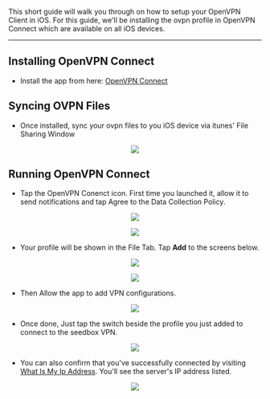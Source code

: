 This short guide will walk you through on how to setup your OpenVPN Client in iOS. For this guide, we'll be installing the ovpn profile in OpenVPN Connect which are available on all iOS devices.

***

## Installing OpenVPN Connect

* Install the app from here: [OpenVPN Connect](https://apps.apple.com/us/app/openvpn-connect/id590379981)

## Syncing OVPN Files

* Once installed, sync your ovpn files to you iOS device via itunes' File Sharing Window

<p align="center"><img src="https://docs.usbx.me/uploads/images/gallery/2020-05/image-1590776930146.png"></p>

## Running OpenVPN Connect

* Tap the OpenVPN Conenct icon. First time you launched it, allow it to send notifications and tap Agree to the Data Collection Policy.

<p align="center"><img src="https://docs.usbx.me/uploads/images/gallery/2020-05/image-1590777052326.png"></p>

<p align="center"><img src="https://docs.usbx.me/uploads/images/gallery/2020-05/image-1590777125091.png"></p>

* Your profile will be shown in the File Tab. Tap **Add** to the screens below.

<p align="center"><img src="https://docs.usbx.me/uploads/images/gallery/2020-05/image-1590777149482.png"></p>

<p align="center"><img src="https://docs.usbx.me/uploads/images/gallery/2020-05/image-1590777212670.png"></p>

* Then Allow the app to add VPN configurations.

<p align="center"><img src="https://docs.usbx.me/uploads/images/gallery/2020-05/image-1590777352945.png"></p>

* Once done, Just tap the switch beside the profile you just added to connect to the seedbox VPN.

<p align="center"><img src="https://docs.usbx.me/uploads/images/gallery/2020-05/image-1590777473914.png"></p>

* You can also confirm that you've successfully connected by visiting [What Is My Ip Address](https://whatismyipaddress.com/). You'll see the server's IP address listed.

<p align="center"><img src="https://docs.usbx.me/uploads/images/gallery/2020-05/image-1590686968356.png"></p>